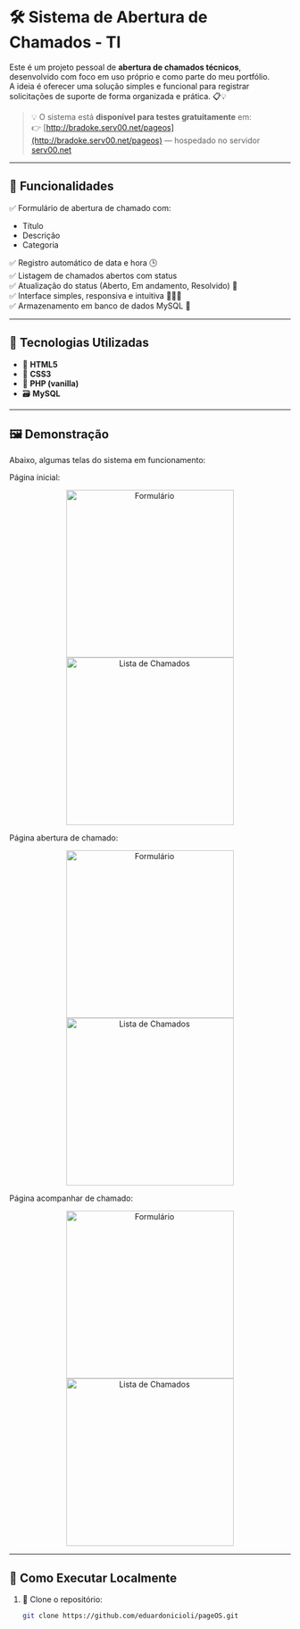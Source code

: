 # 🛠️ Sistema de Abertura de Chamados - TI

Este é um projeto pessoal de **abertura de chamados técnicos**, desenvolvido com foco em uso próprio e como parte do meu portfólio.  
A ideia é oferecer uma solução simples e funcional para registrar solicitações de suporte de forma organizada e prática. 📋💡

> 💡 O sistema está **disponível para testes gratuitamente** em:  
👉 [http://bradoke.serv00.net/pageos](http://bradoke.serv00.net/pageos) — hospedado no servidor [serv00.net](http://serv00.net)

---

## 📌 Funcionalidades

✅ Formulário de abertura de chamado com:
- Título
- Descrição
- Categoria

✅ Registro automático de data e hora 🕒  
✅ Listagem de chamados abertos com status  
✅ Atualização do status (Aberto, Em andamento, Resolvido) 🔄  
✅ Interface simples, responsiva e intuitiva 👨‍💻📱  
✅ Armazenamento em banco de dados MySQL 💾

---

## 🧰 Tecnologias Utilizadas

- 🧱 **HTML5**
- 🎨 **CSS3**
- 🐘 **PHP (vanilla)**
- 🗃️ **MySQL**

---

## 🖼️ Demonstração

Abaixo, algumas telas do sistema em funcionamento:

Página inicial:
<p align="center">
  <img src="./imagens/1.jpeg" alt="Formulário" width="300"/>
  <img src="./imagens/2.jpeg" alt="Lista de Chamados" width="300"/>
</p>
Página abertura de chamado:
<p align="center">
  <img src="./imagens/3.jpeg" alt="Formulário" width="300"/>
  <img src="./imagens/4.jpeg" alt="Lista de Chamados" width="300"/>
</p>
Página acompanhar de chamado:
<p align="center">
  <img src="./imagens/5.jpeg" alt="Formulário" width="300"/>
  <img src="./imagens/6.jpeg" alt="Lista de Chamados" width="300"/>
</p>

---

## 🚀 Como Executar Localmente

1. 🔽 Clone o repositório:
   ```bash
   git clone https://github.com/eduardonicioli/pageOS.git
